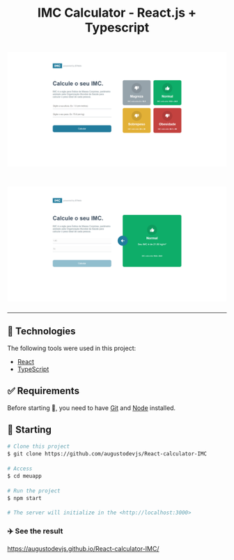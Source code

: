 <h1 align="center">IMC Calculator - React.js + Typescript</h1>
<h1 align="center"><img src="./public/foto-02.png"></h1>
<h1 align="center"><img src="./public/foto-01.png"></h1>

<hr>

## :rocket: Technologies

The following tools were used in this project:

- [React](https://pt-br.reactjs.org/)
- [TypeScript](https://www.typescriptlang.org/)

## :white_check_mark: Requirements

Before starting :checkered_flag:, you need to have [Git](https://git-scm.com) and [Node](https://nodejs.org/en/) installed.

## :checkered_flag: Starting

```bash
# Clone this project
$ git clone https://github.com/augustodevjs/React-calculator-IMC

# Access
$ cd meuapp

# Run the project
$ npm start

# The server will initialize in the <http://localhost:3000>
```
### :airplane: See the result

https://augustodevjs.github.io/React-calculator-IMC/